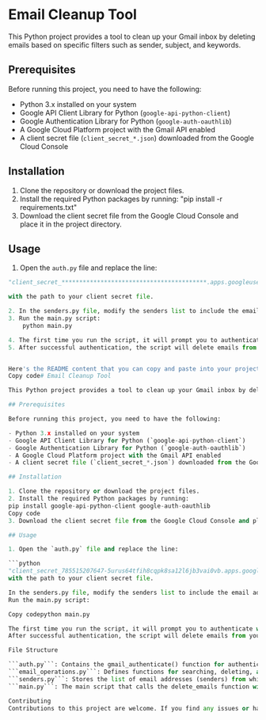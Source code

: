 # Email Cleanup Tool

This Python project provides a tool to clean up your Gmail inbox by deleting emails based on specific filters such as sender, subject, and keywords.

## Prerequisites

Before running this project, you need to have the following:

- Python 3.x installed on your system
- Google API Client Library for Python (`google-api-python-client`)
- Google Authentication Library for Python (`google-auth-oauthlib`)
- A Google Cloud Platform project with the Gmail API enabled
- A client secret file (`client_secret_*.json`) downloaded from the Google Cloud Console

## Installation

1. Clone the repository or download the project files.
2. Install the required Python packages by running: "pip install -r requirements.txt"
3. Download the client secret file from the Google Cloud Console and place it in the project directory.

## Usage

1. Open the `auth.py` file and replace the line:

````python
"client_secret_*****************************************.apps.googleusercontent.com.json"

with the path to your client secret file.

2. In the senders.py file, modify the senders list to include the email addresses from which you want to delete emails.
3. Run the main.py script:
    python main.py

4. The first time you run the script, it will prompt you to authenticate with your Google account and grant the required permissions.
5. After successful authentication, the script will delete emails from your Gmail inbox based on the senders specified in the senders list. You can also filter emails by subject and keywords by modifying the main.py script.


Here's the README content that you can copy and paste into your project's README file:
Copy code# Email Cleanup Tool

This Python project provides a tool to clean up your Gmail inbox by deleting emails based on specific filters such as sender, subject, and keywords.

## Prerequisites

Before running this project, you need to have the following:

- Python 3.x installed on your system
- Google API Client Library for Python (`google-api-python-client`)
- Google Authentication Library for Python (`google-auth-oauthlib`)
- A Google Cloud Platform project with the Gmail API enabled
- A client secret file (`client_secret_*.json`) downloaded from the Google Cloud Console

## Installation

1. Clone the repository or download the project files.
2. Install the required Python packages by running:
pip install google-api-python-client google-auth-oauthlib
Copy code
3. Download the client secret file from the Google Cloud Console and place it in the project directory.

## Usage

1. Open the `auth.py` file and replace the line:

```python
"client_secret_785515207647-5urus64tfih8cqpk8sa12l6jb3vai0vb.apps.googleusercontent.com.json"
with the path to your client secret file.

In the senders.py file, modify the senders list to include the email addresses from which you want to delete emails.
Run the main.py script:

Copy codepython main.py

The first time you run the script, it will prompt you to authenticate with your Google account and grant the required permissions.
After successful authentication, the script will delete emails from your Gmail inbox based on the senders specified in the senders list. You can also filter emails by subject and keywords by modifying the main.py script.

File Structure

```auth.py```: Contains the gmail_authenticate() function for authenticating with the Gmail API.
```email_operations.py```: Defines functions for searching, deleting, and cleaning up emails in the Gmail inbox.
```senders.py```: Stores the list of email addresses (senders) from which you want to delete emails.
```main.py```: The main script that calls the delete_emails function with the specified filters.

Contributing
Contributions to this project are welcome. If you find any issues or have suggestions for improvements, please open an issue or submit a pull request.
````
